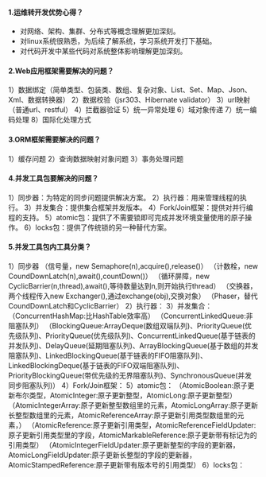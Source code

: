 ####  1.运维转开发优势心得？
- 对网络、架构、集群、分布式等概念理解更加深刻。
- 对linux系统很熟悉，为后续了解系统，学习系统开发打下基础。
- 对代码开发中某些代码对系统整体影响理解更加深刻。

####  2.Web应用框架需要解决的问题？
1）数据绑定（简单类型、包装类、数组、复杂对象、List、Set、Map、Json、Xml、数据转换器）
2）数据校验（jsr303、Hibernate validator）
3）url映射（普通url、restful）
4）拦截器验证
5）统一异常处理
6）域对象传递
7）统一编码处理
8）国际化处理方式

####  3.ORM框架需要解决的问题？
1）缓存问题
2）查询数据映射对象问题
3）事务处理问题

####  4.并发工具包要解决的问题？
1）同步器：为特定的同步问题提供解决方案。
2）执行器：用来管理线程的执行。
3）并发集合：提供集合框架并发版本。
4）Fork/Join框架：提供对并行编程的支持。
5）atomic包：提供了不需要锁即可完成并发环境变量使用的原子操作。
6）locks包：提供了传统锁的另一种替代方案。

####  5.并发工具包内工具分类？
1）同步器
（信号量，new Semaphore(n),acquire(),release()）
（计数栓，new CoundDownLatch(n),await(),countDown()）
（循环屏障，new CyclicBarrier(n,thread),await(),等待数量达到n,则开始执行thread）
（交换器，两个线程传入new Exchanger(),通过exchange(obj),交换对象）
（Phaser，替代CoundDownLatch和CyclicBarrier）
2）执行器：
3）并发集合：
（ConcurrentHashMap:比HashTable效率高）
（ConcurrentLinkedQueue:非阻塞队列）
（BlockingQueue:ArrayDeque(数组双端队列)、PriorityQueue(优先级队列)、PriorityQueue(优先级队列)、ConcurrentLinkedQueue(基于链表的并发队列)、DelayQueue(延期阻塞队列)、ArrayBlockingQueue(基于数组的并发阻塞队列)、LinkedBlockingQueue(基于链表的FIFO阻塞队列)、LinkedBlockingDeque(基于链表的FIFO双端阻塞队列)、PriorityBlockingQueue(带优先级的无界阻塞队列)、SynchronousQueue(并发同步阻塞队列)）
4）Fork/Join框架：
5）atomic包：
（AtomicBoolean:原子更新布尔类型，AtomicInteger:原子更新整型，AtomicLong:原子更新整型）
（AtomicIntegerArray:原子更新整型数组里的元素，AtomicLongArray:原子更新长整型数组里的元素，AtomicReferenceArray:原子更新引用类型数组里的元素，）
（AtomicReference:原子更新引用类型，AtomicReferenceFieldUpdater:原子更新引用类型里的字段，AtomicMarkableReference:原子更新带有标记为的引用类型）
（AtomicIntegerFieldUpdater:原子更新整型的字段的更新器，AtomicLongFieldUpdater:原子更新长整型的字段的更新器，AtomicStampedReference:原子更新带有版本号的引用类型）
6）locks包：